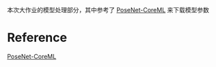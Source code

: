 本次大作业的模型处理部分，其中参考了 [PoseNet-CoreML] 来下载模型参数

# Reference

[PoseNet-CoreML]: https://github.com/infocom-tpo/PoseNet-CoreML "PoseNet CoreML"

[PoseNet-CoreML]